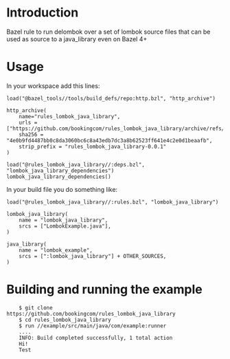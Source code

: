 # Introduction

Bazel rule to run delombok over a set of lombok source files that can be used as source to a java_library even on
Bazel 4+

# Usage

In your workspace add this lines:

```
load("@bazel_tools//tools/build_defs/repo:http.bzl", "http_archive")

http_archive(
    name="rules_lombok_java_library",
    urls = ["https://github.com/bookingcom/rules_lombok_java_library/archive/refs/tags/0.0.1.tar.gz"],
    sha256 = "4e0b9fd4487bb0c8da3060bc6c8a43edb7dc3a8b62523ff641e4c2e0d1beaafb",
    strip_prefix = "rules_lombok_java_library-0.0.1"
)

load("@rules_lombok_java_library//:deps.bzl", "lombok_java_library_dependencies")
lombok_java_library_dependencies()
```

In your build file you do something like:
```
load("@rules_lombok_java_library//:rules.bzl", "lombok_java_library")

lombok_java_library(
    name = "lombok_java_library",
    srcs = ["LombokExample.java"],
)

java_library(
    name = "lombok_example",
    srcs = [":lombok_java_library"] + OTHER_SOURCES,
)
```

# Building and running the example

```
    $ git clone https://github.com/bookingcom/rules_lombok_java_library
    $ cd rules_lombok_java_library
    $ run //example/src/main/java/com/example:runner
    ....
    INFO: Build completed successfully, 1 total action
    Hi!
    Test
```
